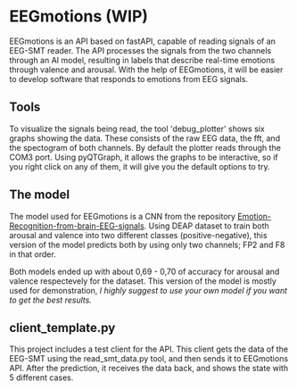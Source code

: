 # EEGmotions (WIP)

EEGmotions is an API based on fastAPI, capable of reading signals of an EEG-SMT reader. The API processes the signals from the two channels through an AI model, resulting in labels that describe real-time emotions through valence and arousal. With the help of EEGmotions, it will be easier to develop software that responds to emotions from EEG signals.

## Tools

To visualize the signals being read, the tool 'debug_plotter' shows six graphs showing the data. These consists of the raw EEG data, the fft, and the spectogram of both channels. By default the plotter reads through the COM3 port.
Using pyQTGraph, it allows the graphs to be interactive, so if you right click on any of them, it will give you the default options to try.

## The model

The model used for EEGmotions is a CNN from the repository [Emotion-Recognition-from-brain-EEG-signals](https://github.com/siddhi5386/Emotion-Recognition-from-brain-EEG-signals-). Using DEAP dataset to train both arousal and valence into two different classes (positive-negative), this version of the model predicts both by using only two channels; FP2 and F8 in that order.

Both models ended up with about 0,69 - 0,70 of accuracy for arousal and valence respectevely for the dataset. This version of the model is mostly used for demonstration, *I highly suggest to use your own model if you want to get the best results.*

## client_template.py

This project includes a test client for the API. This client gets the data of the EEG-SMT using the read_smt_data.py tool, and then sends it to EEGmotions API. After the prediction, it receives the data back, and shows the state with 5 different cases.
